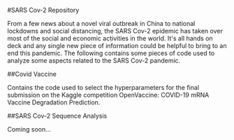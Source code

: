 #SARS Cov-2 Repository 

From a few news about a novel viral outbreak in China to national lockdowns and social distancing, the SARS Cov-2 epidemic has taken over most of the social and economic activities in the world. It's all hands on deck and any single new piece of information could be helpful to bring to an end this pandemic. The following contains some pieces of code used to analyze some aspects related to the SARS Cov-2 pandemic. 

##Covid Vaccine

Contains the code used to select the hyperparameters for the final submission on the Kaggle competition OpenVaccine: COVID-19 mRNA Vaccine Degradation Prediction. 

##SARS Cov-2 Sequence Analysis 

Coming soon… 
